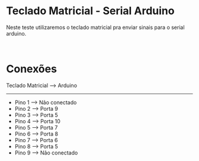 <h1>Teclado Matricial - Serial Arduino</h1>

Neste teste utilizaremos o teclado matricial pra enviar sinais para o serial arduino.

<div></br>
<h1>Conexões</h1>

<stong>Teclado Matricial --> Arduino</stong>

___

- Pino 1 --> Não conectado
- Pino 2 --> Porta 9
- Pino 3 --> Porta 5
- Pino 4 --> Porta 10
- Pino 5 --> Porta 7
- Pino 6 --> Porta 8
- Pino 7 --> Porta 6
- Pino 8 --> Porta 5
- Pino 9 --> Não conectado
</div>
